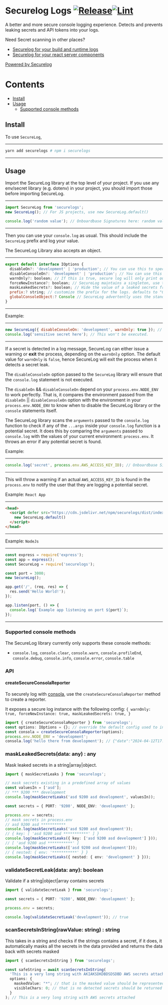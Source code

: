 <div align=“center”>

# Securelog Logs [![Release](https://github.com/onboardbase/secure-log/actions/workflows/main.yml/badge.svg)](https://github.com/onboardbase/secure-log/actions/workflows/main.yml)[![Lint](https://github.com/onboardbase/secure-log/actions/workflows/main.yml/badge.svg)](https://github.com/onboardbase/secure-log/actions/workflows/main.yml)

A better and more secure console logging experience. Detects and prevents leaking secrets and API tokens into your logs.

Need Secret scanning in other places?

- [Securelog for your build and runtime logs](https://github.com/Onboardbase/securelog-scan)
- [Securelog for your react server components](https://github.com/Onboardbase/securelog-rsc)


[Powered by Securelog](https://securelog.com)
</div>

# Contents

- [Install](#install)
- [Usage](#usage)
  - [Supported console methods](#supported-console-methods)

## Install

To use `SecureLog`,

---

```bash
yarn add securelogs # npm i securelogs
```

---

## Usage

Import the SecureLog library at the top level of your project. If you use any env/secret library (e.g. dotenv) in your project, you should import those before importing SecureLog.

---

```js
import SecureLog from 'securelogs';
new SecureLog(); // For JS projects, use new SecureLog.default()

console.log('random value'); // Onboardbase Signatures here: random value.
```

---

Then you can use your `console.log` as usual. This should include the `SecureLog` prefix and log your value.

The SecureLog Library also accepts an object.

---

```js
export default interface IOptions {
  disableOn?: 'development' | 'production'; // You can use this to specify if you want the SecureLog library to be disabled in a specific environment
  disableConsoleOn?: 'development' | 'production'; // You can use this to disable the console entirely in a specific environment
  warnOnly?: boolean; // If this is true, secure log will only print out a warning message rather than exit the program when it detects a secret leak.
  forceNewInstance?: boolean; // SecureLog maintains a singleton, use this option to refresh the singleton and updating the config in the process.
  maskLeakedSecrets?: boolean; // Hide the value of a leaked secrets from reaching the console
  prefix:? string; // customize the prefix for the logs. defaults to "Onboardbase Signatures here:"
  globalConsoleObject:? Console // SecureLog advertently uses the standard console.log to output to the console, this option enables configuring the standard console object that is used within the library to output to the console.
}
```

---

Example:

---

```js
new SecureLog({ disableConsoleOn: 'development', warnOnly: true }); // This will disable the SecureLog library on development environment.
console.log('sensitive secret here'); // This won't be executed.
```

---

If a secret is detected in a log message, SecureLog can either issue a warning or **exit** the process, depending on the `warnOnly` option. The default value for `warnOnly` is `false`, hence SecureLog will exit the process when it detects a secret leak.

The `disableConsoleOn` option passed to the `SecureLog` library will ensure that the `console.log` statement is not executed.

The `disableOn` && `disableConsoleOn` depend on your `process.env.NODE_ENV` to work perfectly. That is, it compares the environment passed from the `disableOn` || `disableConsoleOn` option with the environment in your `process.env.NODE_ENV` to know when to disable the SecureLog library or the `console` statements itself.

The SecureLog library scans the `arguments` passed to the `console.log` function to check if any of the `...args` inside your `console.log` function is a potential secret. It does this by comparing the `arguments` passed to `console.log` with the values of your current environment: `process.env`. It throws an error if any potential secret is found.

Example:

---

```js
console.log('secret', process.env.AWS_ACCESS_KEY_ID); // Onboardbase Signatures here: ************ is a valid secret for the key: AWS_ACCESS_KEY_ID
```

---

This will throw a warning if an actual `AWS_ACCESS_KEY_ID` is found in the `process.env` to notify the user that they are logging a potential secret.

Example: `React App`

---

```html
<head>
  <script defer src="https://cdn.jsdelivr.net/npm/securelogs/dist/index.min.js">
    new SecureLog.default()
  </script>
</head>
```

---

Example: `NodeJs`

---

```js
const express = require('express');
const app = express();
const SecureLog = require('securelogs');

const port = 3000;
new SecureLog();

app.get('/', (req, res) => {
  res.send('Hello World!');
});

app.listen(port, () => {
  console.log(`Example app listening on port ${port}`);
});
```

---

### Supported console methods

The SecureLog library currently only supports these console methods:

- `console.log`, `console.clear`, `console.warn`, `console.profileEnd`, `console.debug`, `console.info`, `console.error`, `console.table`

### API

#### createSecureConsolaReporter

To securely log with [consola](https://github.com/unjs/consola), use the `createSecureConsolaReporter` method to create a reporter.

It exposes a secure log instance with the following config: `{ warnOnly: true, forceNewInstance: true, maskLeakedSecrets: true, }`

```ts
import { createSecureConsolaReporter } from 'securelogs';
const options: IOptions = {}; // override the default config used to initialize secure log instance
const consola = createSecureConsolaReporter(options);
process.env.NODE_ENV = 'development';
consola.log('hello there from development'); // {"date":"2024-04-12T17:46:07.099Z","args":["hello there from ***********"],"type":"log","level":2,"tag":""}
```

### maskLeakedSecrets(data: any) : any

Mask leaked secrets in a string|array|object.

```ts
import { maskSecretLeaks } from 'securelogs';

// mask secrets existing in a predefined array of values
const valuesIn = ['asd'];
// *** 9200 *** development
console.log(maskSecretLeaks('asd 9200 asd development', valuesIn));

const secrets = { PORT: '9200', NODE_ENV: 'development' };

process.env = secrets;
// mask secrets in process.env
// asd 9200 asd ***********
console.log(maskSecretLeaks('asd 9200 asd development'));
// { key: [ 'asd 9200 asd ***********' ] }
console.log(maskSecretLeaks({ key: ['asd 9200 asd development'] }));
// [ 'asd 9200 asd ***********' ]
console.log(maskSecretLeaks(['asd 9200 asd development']));
// { nested: { env: '***********' } }
console.log(maskSecretLeaks({ nested: { env: 'development' } }));
```

### validateSecretLeak(data: any): boolean

Validate if a string|object|array contains secrets

```ts
import { validateSecretLeak } from 'securelogs';

const secrets = { PORT: '9200', NODE_ENV: 'development' };

process.env = secrets;

console.log(validateSecretLeak('development')); // true
```

### scanSecretsInString(rawValue: string) : string

This takes in a string and checks if the strings contains a secret, if it does, it automatically masks all the secrets in the data provided and returns the data back with secrets masked

```ts
import { scanSecretsInString } from 'securelogs';

const safeString = await scanSecretsInString(
  'This is a very long string with AKIAKSDKDBDSDSDBD AWS secrets attached',
  options: {
    maskedValue: "*"; // that is the masked value should be represented by "*", if masked value is an empty string, all found secrets wont have a value
    visibleChars: 0; // that is no detected secrets should be returned
  }
); // This is a very long string with AWS secrets attached
```
